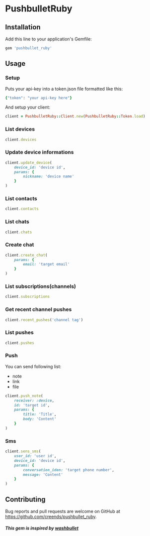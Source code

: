 # PushbulletRuby
## Installation
Add this line to your application's Gemfile:
```ruby
gem 'pushbullet_ruby'
```
## Usage
### Setup
Puts your api-key into a token.json file formatted like this:
```ruby
{"token": "your api-key here"}
```
And setup your client:
```ruby
client = PushbulletRuby::Client.new(PushbulletRuby::Token.load)
```
### List devices
```ruby
client.devices
```
### Update device informations
```ruby
client.update_device(
    device_id: 'device id',
    params: {
        nickname: 'device name'
    }
)
```
### List contacts
```ruby
client.contacts
```
### List chats
```ruby
client.chats
```
### Create chat
```ruby
client.create_chat(
    params: {
        email: 'target email'
    }
)
```
### List subscriptions(channels)
```ruby
client.subscriptions
```
### Get recent channel pushes
```ruby
client.recent_pushes('channel tag')
```
### List pushes
```ruby
client.pushes
```
### Push
You can send following list:

- note
- link
- file
```ruby
client.push_note(
    receiver: :device,
    id: 'target id',
    params: {
        title: 'Title',
        body: 'Content'
    }
)
```
### Sms
```ruby
client.sens_sms(
    user_id: 'user id',
    device_id: 'device id',
    params: {
        conversation_iden: 'target phone number',
        message: 'Content'
    }
)
```
## Contributing
Bug reports and pull requests are welcome on GitHub at https://github.com/creends/pushbullet_ruby.
##### This gem is inspired by [washbullet](https://github.com/hrysd/washbullet)



